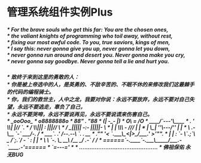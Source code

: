 <h1>
管理系统组件实例Plus
</h1>
<h5>
 * For the brave souls who get this far: You are the chosen ones,
<br>
 * the valiant knights of programming who toil away, without rest,
<br>
 * fixing our most awful code. To you, true saviors, kings of men,
<br>
 * I say this: never gonna give you up, never gonna let you down,
<br>
 * never gonna run around and desert you. Never gonna make you cry,
<br>
 * never gonna say goodbye. Never gonna tell a lie and hurt you.
</h5>
<h5>
 * 致终于来到这里的勇敢的人：
<br>
 * 你是被上帝选中的人，是英勇的、不敌辛苦的、不眠不休的来修改我们这最棘手的代码的编程骑士。
<br>
 * 你，我们的救世主，人中之龙，我要对你说：永远不要放弃，永远不要对自己失望，永远不要逃走，辜负了自己，
<br>
 * 永远不要哭啼，永远不要说再见，永远不要说谎来伤害自己。
<br>
 *                    _ooOoo_
 *                   o8888888o
 *                   88" . "88
 *                   (| -_- |)
 *                    O\ = /O
 *                ____/`---'\____
 *              .   ' \\| |// `.
 *               / \\||| : |||// \
 *             / _||||| -:- |||||- \
 *               | | \\\ - /// | |
 *             | \_| ''\---/'' | |
 *              \ .-\__ `-` ___/-. /
 *           ___`. .' /--.--\ `. . __
 *        ."" '< `.___\_<|>_/___.' >'"".
 *       | | : `- \`.;`\ _ /`;.`/ - ` : | |
 *         \ \ `-. \_ __\ /__ _/ .-` / /
 * ======`-.____`-.___\_____/___.-`____.-'======
 *                    `=---='
 *
 * .............................................
 *          佛祖保佑             永无BUG
</h5>
